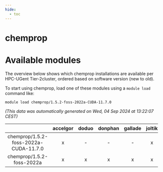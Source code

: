 ```yaml
---
hide:
  - toc
---
```


chemprop
========

# Available modules


The overview below shows which chemprop installations are available per HPC-UGent Tier-2cluster, ordered based on software version (new to old).

To start using chemprop, load one of these modules using a `module load` command like:

```shell
module load chemprop/1.5.2-foss-2022a-CUDA-11.7.0
```

*(This data was automatically generated on Wed, 04 Sep 2024 at 13:22:07 CEST)*  

| |accelgor|doduo|donphan|gallade|joltik|shinx|skitty|
| :---: | :---: | :---: | :---: | :---: | :---: | :---: | :---: |
|chemprop/1.5.2-foss-2022a-CUDA-11.7.0|x|-|-|-|x|-|-|
|chemprop/1.5.2-foss-2022a|x|x|x|x|x|-|x|
